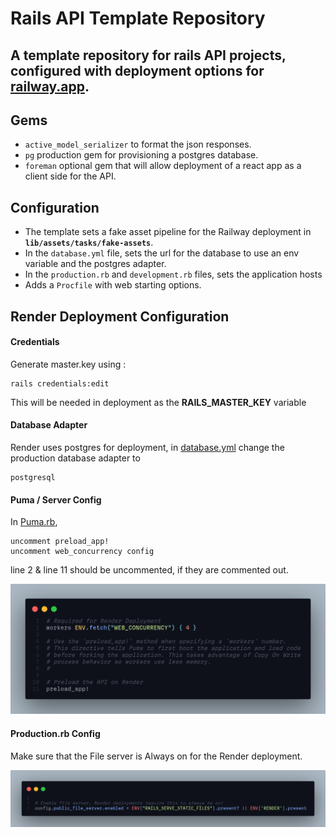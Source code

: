 # <strong> Rails API Template Repository </strong>

<h2> A template repository for rails API projects, configured with deployment options for <a href='railway.app'>railway.app</a>. </h2>

## Gems

* `active_model_serializer` to format the json responses.
* `pg` production gem for provisioning a postgres database.
* `foreman` optional gem that will allow deployment of a react app as a client side for the API.

## Configuration

* The template sets a fake asset pipeline for the Railway deployment in <strong>`lib/assets/tasks/fake-assets`</strong>.
* In the `database.yml` file, sets the url for the database to use an env variable and the postgres adapter.
* In the `production.rb` and `development.rb` files, sets the application hosts
* Adds a `Procfile` with web starting options.


## Render Deployment Configuration

#### Credentials

Generate master.key using :

    rails credentials:edit

This will be needed in deployment as the **RAILS_MASTER_KEY** variable

#### Database Adapter

Render uses postgres for deployment, in [database.yml](./config/database.yml) change the production database adapter to

    postgresql

#### Puma / Server Config

In [Puma.rb](./config/puma.rb),

    uncomment preload_app!
    uncomment web_concurrency config


line 2 & line 11 should be uncommented, if they are commented out.

![Puma screenshot](puma.png)

#### Production.rb Config

Make sure that the File server is Always on for the Render deployment.

![Production.rb Screenshot](production.png)